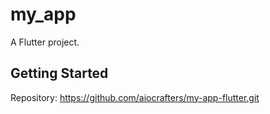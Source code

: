 # my_app

A Flutter project.

## Getting Started

Repository: https://github.com/aiocrafters/my-app-flutter.git
